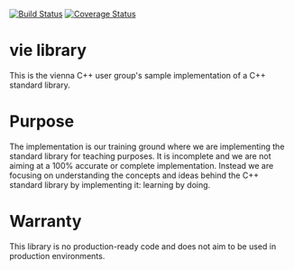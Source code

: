 [![Build Status](https://travis-ci.org/vienna-cpp-user-group/vie.svg?branch=master)](https://travis-ci.org/vienna-cpp-user-group/vie) [![Coverage Status](https://coveralls.io/repos/github/vienna-cpp-user-group/vie/badge.svg?branch=master)](https://coveralls.io/github/vienna-cpp-user-group/vie?branch=master)

# vie library
This is the vienna C++ user group's sample implementation of a C++ standard library.

# Purpose
The implementation is our training ground where we are implementing the standard library for teaching purposes. It is incomplete and we are not aiming at a 100% accurate or complete implementation. Instead we are focusing on understanding the concepts and ideas behind the C++ standard library by implementing it: learning by doing. 

# Warranty
This library is no production-ready code and does not aim to be used in production environments. 
